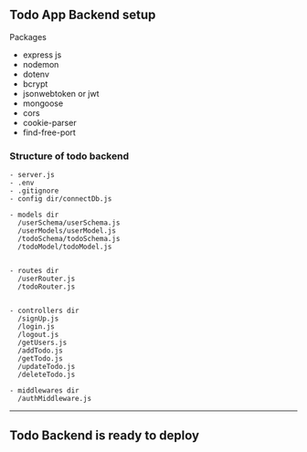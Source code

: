 ## Todo App Backend setup

Packages

- express js
- nodemon
- dotenv
- bcrypt
- jsonwebtoken or jwt
- mongoose
- cors
- cookie-parser 
- find-free-port

### Structure of todo backend

```
- server.js
- .env
- .gitignore
- config dir/connectDb.js

- models dir
  /userSchema/userSchema.js
  /userModels/userModel.js
  /todoSchema/todoSchema.js
  /todoModel/todoModel.js


- routes dir
  /userRouter.js
  /todoRouter.js


- controllers dir
  /signUp.js
  /login.js
  /logout.js
  /getUsers.js
  /addTodo.js
  /getTodo.js
  /updateTodo.js
  /deleteTodo.js

- middlewares dir
  /authMiddleware.js

```

**************************************


## Todo Backend is ready to deploy



